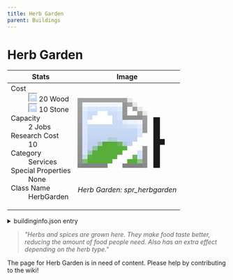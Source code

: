 ```yaml
---
title: Herb Garden
parent: Buildings
---
```

# Herb Garden

[//]: # (Pre-generated content)
<table><thead><tr><th>Stats</th><th>Image</th></tr></thead><tbody><tr><td><dl><dt>Cost</dt><dd><div class="resource-icon"><img style="object-position: -637px -751px;" src="https://tfe2-wiki.github.io/assets/sprites.png"></div> 20 Wood<br><div class="resource-icon"><img style="object-position: -637px -737px;" src="https://tfe2-wiki.github.io/assets/sprites.png"></div> 10 Stone</dd><dt>Capacity</dt><dd>2 Jobs</dd><dt>Research Cost</dt><dd>10</dd><dt>Category</dt><dd>Services</dd><dt>Special Properties</dt><dd>None</dd><dt>Class Name</dt><dd>HerbGarden</dd></dl></td><td><style>.building-image {width: 200px;height: 200px;overflow: hidden;position: relative;}.building-image img {image-rendering: pixelated;object-fit: none;transform: scale(10);transform-origin: left top;position: absolute;left: 0;top: 0;}.resource-image {width: 200px;height: 200px;overflow: hidden;position: relative;}.resource-image img {image-rendering: pixelated;object-fit: none;transform: scale(20);transform-origin: left top;position: absolute;left: 0;top: 0;}.building-icon {width: 20px;height: 20px;overflow: hidden;position: relative;display: inline-block;}.building-icon img {image-rendering: pixelated;object-fit: none;transform: scale(1);transform-origin: left top;position: absolute;left: 0;top: 0;}.resource-icon {width: 20px;height: 20px;overflow: hidden;position: relative;display: inline-block;}.resource-icon img {image-rendering: pixelated;object-fit: none;transform: scale(2);transform-origin: left top;position: absolute;left: 0;top: 0;}</style><div class="building-image"><img style="object-position: -74px -1079px;" src="https://tfe2-wiki.github.io/assets/sprites.png" alt="Herb Garden Back"><img style="object-position: -356px -218px;" src="https://tfe2-wiki.github.io/assets/sprites.png" alt="Herb Garden"></div><i>Herb Garden: spr_herbgarden</i></td></tr></tbody></table><details><summary>buildinginfo.json entry</summary>```json{  "className": "HerbGarden",  "food": 0,  "wood": 20,  "stone": 10,  "machineParts": 0,  "knowledge": 10,  "category": "Services",  "unlockedByDefault": false,  "specialInfo": [],  "jobs": 2,  "buttonBack": "spr_herbgarden_buttonback"}```</details><blockquote><i>"Herbs and spices are grown here. They make food taste better, reducing the amount of food people need. Also has an extra effect depending on the herb type."</i></blockquote>

The page for Herb Garden is in need of content. Please help by contributing to the wiki!
